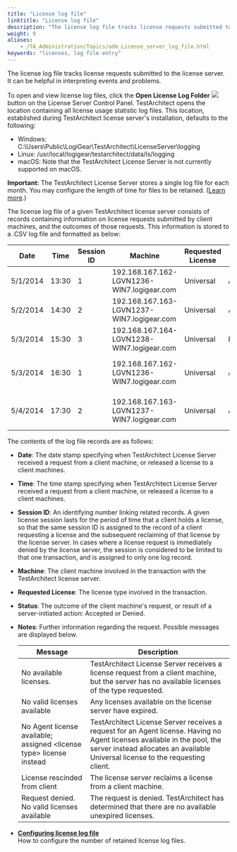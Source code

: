 ```yaml
--- 
title: "License log file"
linktitle: "License log file"
description: "The license log file tracks license requests submitted to the license server. It can be helpful in interpreting events and problems."
weight: 9
aliases: 
    - /TA_Administration/Topics/adm_License_server_log_file.html
keywords: "licenses, log file entry"
---
```


The license log file tracks license requests submitted to the license server. It can be helpful in interpreting events and problems.

To open and view license log files, click the **Open License Log Folder** ![](/images/TA_Administration/Images/Open_license_log_file_btn.png) button on the License Server Control Panel. TestArchitect opens the location containing all license usage statistic log files. This location, established during TestArchitect license server's installation, defaults to the following:

-   Windows: C:\\Users\\Public\\LogiGear\\TestArchitect\\LicenseServer\\logging
-   Linux: /usr/local/logigear/testarchitect/data/ls/logging
-   macOS: Note that the TestArchitect License Server is not currently supported on macOS.

**Important:** The TestArchitect License Server stores a single log file for each month. You may configure the length of time for files to be retained. \([Learn more](/TA_Administration/Topics/adm_License_server_log_file_configuration.html).\)

The license log file of a given TestArchitect license server consists of records containing information on license requests submitted by client machines, and the outcomes of those requests. This information is stored to a .CSV log file and formatted as below:

|Date|Time|Session ID|Machine|Requested License|Status|Notes|
|----|----|----------|-------|-----------------|------|-----|
|5/1/2014|13:30|1|192.168.167.162-LGVN1236-WIN7.logigear.com|Universal|Accepted| |
|5/2/2014|14:30|2|192.168.167.163-LGVN1237-WIN7.logigear.com|Universal|Accepted| |
|5/3/2014|15:30|3|192.168.167.164-LGVN1238-WIN7.logigear.com|Universal|Denied|No available licenses|
|5/3/2014|16:30|1|192.168.167.162-LGVN1236-WIN7.logigear.com|Universal|Accepted|License rescinded from client|
|5/4/2014|17:30|2|192.168.167.163-LGVN1237-WIN7.logigear.com|Universal|Accepted|License rescinded from client|

The contents of the log file records are as follows:

-   **Date**: The date stamp specifying when TestArchitect License Server received a request from a client machine, or released a license to a client machines.
-   **Time**: The time stamp specifying when TestArchitect License Server received a request from a client machine, or released a license to a client machines.
-   **Session ID**: An identifying number linking related records. A given license session lasts for the period of time that a client holds a license, so that the same session ID is assigned to the record of a client requesting a license and the subsequent reclaiming of that license by the license server. In cases where a license request is immediately denied by the license server, the session is considered to be limited to that one transaction, and is assigned to only one log record.
-   **Machine**: The client machine involved in the transaction with the TestArchitect license server.
-   **Requested License**: The license type involved in the transaction.
-   **Status**: The outcome of the client machine's request, or result of a server-initiated action: Accepted or Denied.
-   **Notes**: Further information regarding the request. Possible messages are displayed below.

    |Message|Description|
    |-------|-----------|
    |No available licenses.|TestArchitect License Server receives a license request from a client machine, but the server has no available licenses of the type requested.|
    |No valid licenses available|Any licenses available on the license server have expired.|
    |No Agent license available; assigned <license type\> license instead|TestArchitect License Server receives a request for an Agent license. Having no Agent licenses available in the pool, the server instead allocates an available Universal license to the requesting client.|
    |License rescinded from client|The license server reclaims a license from a client machine.|
    |Request denied. No valid licenses available|The request is denied. TestArchitect has determined that there are no available unexpired licenses.|


-   **[Configuring license log file](/TA_Administration/Topics/adm_License_server_log_file_configuration.html)**  
How to configure the number of retained license log files.




